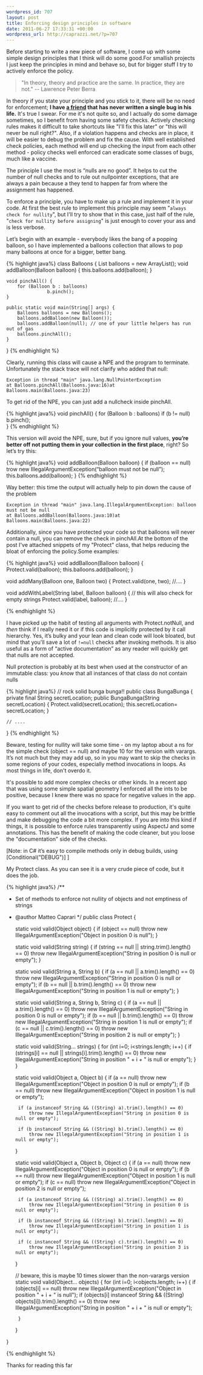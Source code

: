 ```yaml
--- 
wordpress_id: 707
layout: post
title: Enforcing design principles in software
date: 2011-06-27 17:33:31 +00:00
wordpress_url: http://caprazzi.net/?p=707
---
```


Before starting to write a new piece of software, I come up with some simple design principles that I think will do some good.For smallish projects I just keep the principles in mind and behave so, but for bigger stuff I try to actively enforce the policy.


<blockquote>"In theory, theory and practice are the same. In practice, they are not."  --  Lawrence Peter Berra</blockquote>

In theory if you state your principle and you stick to it, there will be no need for enforcement; **I have [a friend](http://blog.acaro.org/) that has never written a single bug in his life.** It's true I swear. For me it's not quite so, and I actually do some damage sometimes, so I benefit from having some safety checks. Actively checking rules makes it difficult to take shortcuts like "I'll fix this later" or "this will never be null right?". Also, if a violation happens and checks are in place, it will be easier to debug the problem and fix the cause. With well established check policies, each method will end up checking the input from each other method - policy checks well enforced can eradicate some classes of bugs, much like a vaccine. 

The principle I use the most is “nulls are no good”. It helps to cut the number of null checks and to rule out nullpointer exceptions, that are always a pain because a they tend to happen far from where the assignment has happened.

To enforce a principle, you have to make up a rule and implement it in your code. At first the best rule to implement this principle may seem "``always check for nullity``", but I'll try to show that in this case, just half of the rule, "``check for nullity before assigning``" is just enough to cover your ass and is less verbose.

Let’s begin with an example - everybody likes the bang of a popping balloon, so I have implemented a balloons collection that allows to pop many balloons at once for a bigger, better bang.

{% highlight java%}
class Balloons {
	List<Balloon> balloons = new ArrayList<Balloon>();
	void addBalloon(Balloon balloon) {
		this.balloons.add(balloon);
	}

	void pinchAll() {
		for (Balloon b : balloons)
                   b.pinch();
	}

	public static void main(String[] args) {
		Balloons balloons = new Balloons();
		balloons.addBalloon(new Balloon());
		balloons.addBalloon(null); // one of your little helpers has run out of gas
		balloons.pinchAll();
	}
}
{% endhighlight %}

Clearly, running this class will cause a NPE and the program to terminate. Unfortunately the stack trace will not clarify who added that null:


    Exception in thread "main" java.lang.NullPointerException
    at Balloons.pinchAll(Balloons.java:16)at Balloons.main(Balloons.java:23)

To get rid of the NPE, you can just add a nullcheck inside pinchAll.

{% highlight java%}
void pinchAll() {
	for (Balloon b : balloons)
		if (b != null)
			b.pinch();	
}
{% endhighlight %}

This version will avoid the NPE, sure, but if you ignore null values, **you’re better off not putting them in your collection in the first place**, right? So let’s try this:

{% highlight java%}
void addBalloon(Balloon balloon) {
	if (balloon == null)
		trow new IllegalArgumentException(“balloon must not be null”);
	this.balloons.add(balloon);
}
{% endhighlight %}

Way better: this time the output will actually help to pin down the cause of the problem

	Exception in thread "main" java.lang.IllegalArgumentException: balloon must not be null
	at Balloons.addBalloon(Balloons.java:10)at Balloons.main(Balloons.java:22)

Additionally, since you have protected your code so that balloons will never contain a null, you can remove the check in pinchAll.At the bottom of the post I've attached snippets of my "Protect" class, that helps reducing the bloat of enforcing the policy.Some examples:

{% highlight java%}
void addBalloon(Balloon balloon) {
	Protect.valid(balloon);
	this.balloons.add(balloon);
}

void addMany(Balloon one, Balloon two) {
	Protect.valid(one, two);
        //....
}

void addWithLabel(String label, Balloon balloon) {
    // this will also check for empty strings
    Protect.valid(label, balloon);
    //....
}

{% endhighlight %}

I have picked up the habit of testing all arguments with Protect.notNull, and _then_ think if I really need it or if this code is implicitly protected by it call hierarchy. Yes, it’s bulky and your lean and clean code will look bloated, but mind that you'll save a lot of ``!=null`` checks after invoking methods. It is also useful as a form of “active documentation” as any reader will quickly get that nulls are not accepted.

Null protection is probably at its best when used at the constructor of an immutable class: you _know_ that all instances of that class do not contain nulls

{% highlight java%}
// rock solid bunga bunga!!
public class BungaBunga {
	private final String secretLocation;
	public BungaBunga(String secretLocation) {
		Protect.valid(secretLocation);
		this.secretLocation= secretLocation;
	}

	// ....
}
{% endhighlight %}


Beware, testing for nullity will take some time - on my laptop about a ns for the simple check (object == null) and maybe 10 for the version with varargs. It’s not much but they may add up, so in you may want to skip the checks in some regions of your codes, especially method invocations in loops. As most things in life, don't overdo it.

It's possible to add more complex checks or other kinds. In a recent app that was using some simple spatial geometry I enforced all the ints to be positive, because I knew there was no space for negative values in the app.

If you want to get rid of the checks before release to production, it's quite easy to comment out all the invocations with a script, but this may be brittle and make debugging the code a bit more complex. If you are into this kind if things, it is possible to enforce rules transparently using AspectJ and some annotations. This has the benefit of making the code cleaner, but you loose the "documentation" side of the checks.

[Note: in C# it’s easy to compile methods only in debug builds, using [Conditional("DEBUG")] ]

My Protect class. As you can see it is a very crude piece of code, but it does the job.

{% highlight java%}
/**
 * Set of methods to enforce not nullity of objects and not emptiness of strings
 * @author Matteo Caprari
 */
public class Protect {

	static void valid(Object object) {
		if (object == null)
			throw new IllegalArgumentException("Object in position 0 is null");
	}		

	static void valid(String string) {
		if (string == null || string.trim().length() == 0)
			throw new IllegalArgumentException("String in position 0 is null or empty");
	}

	static void valid(String a, String b) {
		if (a == null || a.trim().length() == 0)
			throw new IllegalArgumentException("String in position 0 is null or empty");
		if (b == null || b.trim().length() == 0)
			throw new IllegalArgumentException("String in position 1 is null or empty");
	}

	static void valid(String a, String b, String c) {
		if (a == null || a.trim().length() == 0)
			throw new IllegalArgumentException("String in position 0 is null or empty");
		if (b == null || b.trim().length() == 0)
			throw new IllegalArgumentException("String in position 1 is null or empty");
		if (c == null || c.trim().length() == 0)
			throw new IllegalArgumentException("String in position 2 is null or empty");
	}

	static void valid(String... strings) {
		for (int i=0; i<strings.length; i++) {
			if (strings[i] == null || strings[i].trim().length() == 0)
				throw new IllegalArgumentException("String in position " + i + " is null or empty");
		}
	}

	static void valid(Object a, Object b) {
		if (a == null)
			throw new IllegalArgumentException("Object in position 0 is null or empty");
		if (b == null)
			throw new IllegalArgumentException("Object in position 1 is null or empty");

		if (a instanceof String && ((String) a).trim().length() == 0)
			throw new IllegalArgumentException("String in position 0 is null or empty");

		if (b instanceof String && ((String) b).trim().length() == 0)
			throw new IllegalArgumentException("String in position 1 is null or empty");
	}

	static void valid(Object a, Object b, Object c) {
		if (a == null)
			throw new IllegalArgumentException("Object in position 0 is null or empty");
		if (b == null)
			throw new IllegalArgumentException("Object in position 1 is null or empty");
		if (c == null)
			throw new IllegalArgumentException("Object in position 2 is null or empty");

		if (a instanceof String && ((String) a).trim().length() == 0)
			throw new IllegalArgumentException("String in position 0 is null or empty");

		if (b instanceof String && ((String) b).trim().length() == 0)
			throw new IllegalArgumentException("String in position 1 is null or empty");

		if (c instanceof String && ((String) c).trim().length() == 0)
			throw new IllegalArgumentException("String in position 3 is null or empty");
	}

	// beware, this is maybe 10 times slower than the non-varargs version
	static void valid(Object... objects) {
		for (int i=0; i<objects.length; i++) {
			if (objects[i] == null)
				throw new IllegalArgumentException("Object in position " + i + " is null");
			if (objects[i] instanceof String && ((String) objects[i]).trim().length() == 0)
				throw new IllegalArgumentException("String in position " + i + " is null or empty");

		}
	}				

}

{% endhighlight %}


Thanks for reading this far
